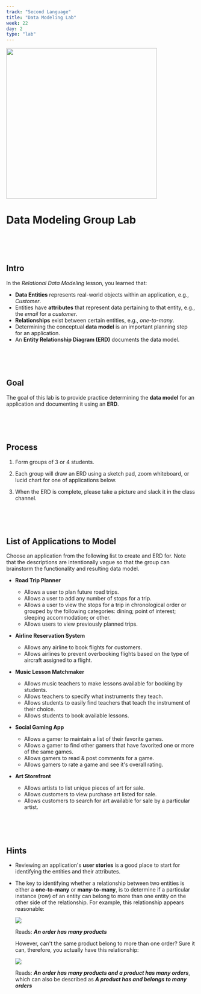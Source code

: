 ```yaml
---
track: "Second Language"
title: "Data Modeling Lab"
week: 22
day: 2
type: "lab"
---
```


<img src="https://i.imgur.com/qz8V0NX.png" width="400">

# Data Modeling Group Lab

<br>
<br>
<br>

## Intro

In the _Relational Data Modeling_ lesson, you learned that:

- **Data Entities** represents real-world objects within an application, e.g., _Customer_.
- Entities have **attributes** that represent data pertaining to that entity, e.g., the _email_ for a _customer_.
- **Relationships** exist between certain entities, e.g., _one-to-many_.
- Determining the conceptual **data model** is an important planning step for an application.
- An **Entity Relationship Diagram (ERD)** documents the data model.

<br>
<br>
<br>

## Goal

The goal of this lab is to provide practice determining the **data model** for an application and documenting it using an **ERD**.

<br>
<br>
<br>

## Process

1. Form groups of 3 or 4 students.

2. Each group will draw an ERD using a sketch pad, zoom whiteboard, or lucid chart for one of applications below.

3. When the ERD is complete, please take a picture and slack it in the class channel.

<br>
<br>
<br>

## List of Applications to Model

Choose an application from the following list to create and ERD for. Note that the descriptions are intentionally vague so that the group can brainstorm the functionality and resulting data model.

- **Road Trip Planner**

  - Allows a user to plan future road trips.
  - Allows a user to add any number of stops for a trip.
  - Allows a user to view the stops for a trip in chronological order or grouped by the following categories: dining; point of interest; sleeping accommodation; or other.
  - Allows users to view previously planned trips.

- **Airline Reservation System**

  - Allows any airline to book flights for customers.
  - Allows airlines to prevent overbooking flights based on the type of aircraft assigned to a flight.

- **Music Lesson Matchmaker**

  - Allows music teachers to make lessons available for booking by students.
  - Allows teachers to specify what instruments they teach.
  - Allows students to easily find teachers that teach the instrument of their choice.
  - Allows students to book available lessons.

- **Social Gaming App**
  - Allows a gamer to maintain a list of their favorite games.
  - Allows a gamer to find other gamers that have favorited one or more of the same games.
  - Allows gamers to read & post comments for a game.
  - Allows gamers to rate a game and see it's overall rating.
- **Art Storefront**
  - Allows artists to list unique pieces of art for sale.
  - Allows customers to view purchase art listed for sale.
  - Allows customers to search for art available for sale by a particular artist.

<br>
<br>
<br>

## Hints

- Reviewing an application's **user stories** is a good place to start for identifying the entities and their attributes.

- The key to identifying whether a relationship between two entities is either a **one-to-many** or **many-to-many**, is to determine if a particular instance (row) of an entity can belong to more than one entity on the other side of the relationship. For example, this relationship appears reasonable:

  <img src="https://i.imgur.com/SWV1d0F.png">

  Reads: **_An order has many products_**

  However, can't the same product belong to more than one order? Sure it can, therefore, you actually have this relationship:

  <img src="https://i.imgur.com/BuihJkP.png">

  Reads: **_An order has many products and a product has many orders_**, which can also be described as **_A product has and belongs to many orders_**
